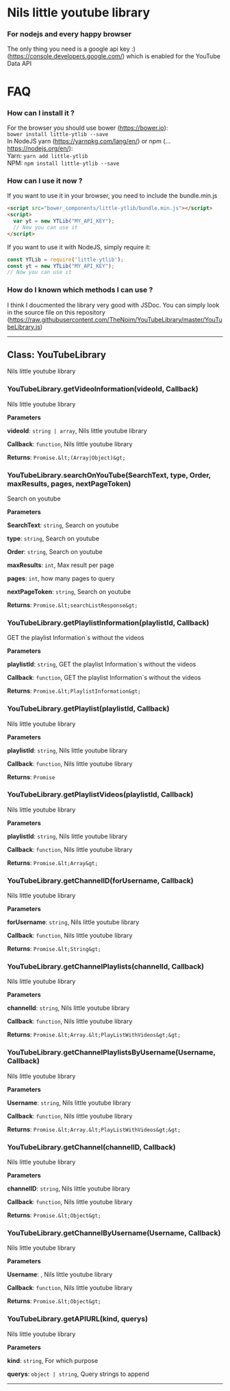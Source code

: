 # Nils little youtube library
### For nodejs and every happy browser

The only thing you need is a google api key :) (https://console.developers.google.com/) which is enabled for the YouTube Data API

# FAQ
### How can I install it ?
For the browser you should use bower (https://bower.io):  
`bower install little-ytlib --save`  
In NodeJS yarn (https://yarnpkg.com/lang/en/) or npm (... https://nodejs.org/en/):  
Yarn: `yarn add little-ytlib`  
NPM: `npm install little-ytlib --save`

### How can I use it now ?  
If you want to use it in your browser, you need to include the bundle.min.js  
```html
<script src="bower_components/little-ytlib/bundle.min.js"></script>
<script>
  var yt = new YTLib("MY_API_KEY");
  // Now you can use it
</script>
```
If you want to use it with NodeJS, simply require it:  
```javascript
const YTLib = require('little-ytlib');
const yt = new YTLib("MY_API_KEY");
// Now you can use it
```

### How do I known which methods I can use ?
I think I doucmented the library very good with JSDoc. You can simply look in the source file on this repository (https://raw.githubusercontent.com/TheNoim/YouTubeLibrary/master/YouTubeLibrary.js)


* * *

## Class: YouTubeLibrary
Nils little youtube library

### YouTubeLibrary.getVideoInformation(videoId, Callback) 

Nils little youtube library

**Parameters**

**videoId**: `string | array`, Nils little youtube library

**Callback**: `function`, Nils little youtube library

**Returns**: `Promise.&lt;(Array|Object)&gt;`

### YouTubeLibrary.searchOnYouTube(SearchText, type, Order, maxResults, pages, nextPageToken) 

Search on youtube

**Parameters**

**SearchText**: `string`, Search on youtube

**type**: `string`, Search on youtube

**Order**: `string`, Search on youtube

**maxResults**: `int`, Max result per page

**pages**: `int`, how many pages to query

**nextPageToken**: `string`, Search on youtube

**Returns**: `Promise.&lt;searchListResponse&gt;`

### YouTubeLibrary.getPlaylistInformation(playlistId, Callback) 

GET the playlist Information`s without the videos

**Parameters**

**playlistId**: `string`, GET the playlist Information`s without the videos

**Callback**: `function`, GET the playlist Information`s without the videos

**Returns**: `Promise.&lt;PlaylistInformation&gt;`

### YouTubeLibrary.getPlaylist(playlistId, Callback) 

Nils little youtube library

**Parameters**

**playlistId**: `string`, Nils little youtube library

**Callback**: `function`, Nils little youtube library

**Returns**: `Promise`

### YouTubeLibrary.getPlaylistVideos(playlistId, Callback) 

Nils little youtube library

**Parameters**

**playlistId**: `string`, Nils little youtube library

**Callback**: `function`, Nils little youtube library

**Returns**: `Promise.&lt;Array&gt;`

### YouTubeLibrary.getChannelID(forUsername, Callback) 

Nils little youtube library

**Parameters**

**forUsername**: `string`, Nils little youtube library

**Callback**: `function`, Nils little youtube library

**Returns**: `Promise.&lt;String&gt;`

### YouTubeLibrary.getChannelPlaylists(channelId, Callback) 

Nils little youtube library

**Parameters**

**channelId**: `string`, Nils little youtube library

**Callback**: `function`, Nils little youtube library

**Returns**: `Promise.&lt;Array.&lt;PlayListWithVideos&gt;&gt;`

### YouTubeLibrary.getChannelPlaylistsByUsername(Username, Callback) 

Nils little youtube library

**Parameters**

**Username**: `string`, Nils little youtube library

**Callback**: `function`, Nils little youtube library

**Returns**: `Promise.&lt;Array.&lt;PlayListWithVideos&gt;&gt;`

### YouTubeLibrary.getChannel(channelID, Callback) 

Nils little youtube library

**Parameters**

**channelID**: `string`, Nils little youtube library

**Callback**: `function`, Nils little youtube library

**Returns**: `Promise.&lt;Object&gt;`

### YouTubeLibrary.getChannelByUsername(Username, Callback) 

Nils little youtube library

**Parameters**

**Username**: , Nils little youtube library

**Callback**: `function`, Nils little youtube library

**Returns**: `Promise.&lt;Object&gt;`

### YouTubeLibrary.getAPIURL(kind, querys) 

Nils little youtube library

**Parameters**

**kind**: `string`, For which purpose

**querys**: `object | string`, Query strings to append




* * *